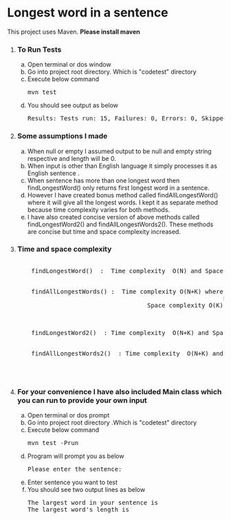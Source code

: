 <h1> Longest word in a sentence </h1>

This project uses Maven. <b>Please install maven </b>

<ol type="1">
<li><h3>To Run Tests</h3>
<ol type="a">
  <li>Open terminal or dos  window</li>
  <li> Go into project root directory. Which is "codetest" directory</li>
  <li> Execute below command <pre>mvn test</pre></li>
  <li> You should see output as below <br></li>
  <pre>Results: Tests run: 15, Failures: 0, Errors: 0, Skipped: 0</pre>
  </ol></li>
  
  <li>
 
  <h3>Some assumptions I made</h3>
  <ol type="a">
<li>When null or empty I assumed output to be null and empty string respective and length will be 0.</li>
    <li>When input is other than English language it simply processes it as English sentence .</li>
    <li>When sentence has more than one longest word then findLongestWord() only returns first longest word in  a  sentence. </li>
   <li>However I have created bonus method called findAllLongestWord() where it will give all the longest words. I kept it as separate method because time complexity varies for both methods.</li>
<li>I have also created concise version of above methods called findLongestWord2() and findAllLongestWords2(). These methods are concise but time and space complexity increased.
   </ol>
</li>

<li>
  <h3>Time and space complexity</h3>
  <ol type="a">
    <pre>
    <li> findLongestWord()  :  Time complexity  O(N) and Space complexity O(1)</li>
    <li> findAllLongestWords() :  Time complexity O(N+K) where n is total length of sentence and
                                                      K is number of words in sentence
                                 Space complexity O(K)
    </li>
   <li> findLongestWord2()  : Time complexity  O(N+K) and Space complexity O(N) </li>
  <li> findAllLongestWords2()  : Time complexity  O(N+K) and Space complexity O(N) </li>

   </pre>
  </ol>
</li>
  
  
 <li>         
<h3>For your convenience I have also included Main class which you can run to provide your own input </h3>
 <ol type="a">
   <li> Open terminal or dos prompt </li>
  <li> Go into project root directory .Which is "codetest" directory</li>
  <li> Execute below command  <pre>mvn test -Prun</pre></li>
  <li> Program will prompt you as below  <pre>Please enter the sentence:</pre></li>
  <li> Enter sentence you want to test </li>
  <li> You should see two output lines as below
  <pre>The largest word in your sentence is<br>The largest word's length is </pre>
  
  </li>
 </li>
 </ol>

</ol>

